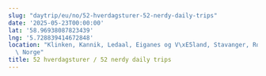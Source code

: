 ```yaml
---
slug: "daytrip/eu/no/52-hverdagsturer-52-nerdy-daily-trips"
date: '2025-05-23T00:00:00'
lat: '58.96938087823439'
lng: '5.728839414672848'
location: "Klinken, Kannik, Ledaal, Eiganes og V\xE5land, Stavanger, Rogaland, 4005,\
  \ Norge"
title: 52 hverdagsturer / 52 nerdy daily trips
---
```



